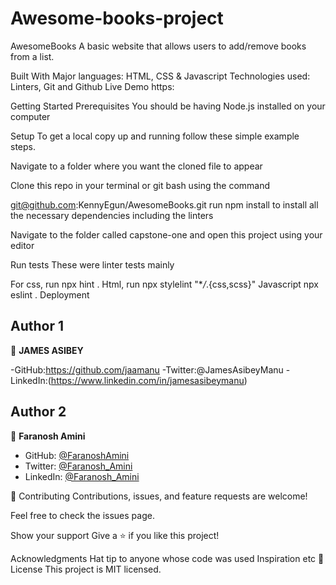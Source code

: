 # Awesome-books-project

AwesomeBooks
A basic website that allows users to add/remove books from a list.

Built With
Major languages: HTML, CSS & Javascript
Technologies used: Linters, Git and Github
Live Demo
https:

Getting Started
Prerequisites
You should be having Node.js installed on your computer

Setup
To get a local copy up and running follow these simple example steps.

Navigate to a folder where you want the cloned file to appear

Clone this repo in your terminal or git bash using the command

git@github.com:KennyEgun/AwesomeBooks.git
run npm install to install all the necessary dependencies including the linters

Navigate to the folder called capstone-one and open this project using your editor

Run tests
These were linter tests mainly

For css, run npx hint .
Html, run npx stylelint "\*_/_.{css,scss}"
Javascript npx eslint .
Deployment

## Author 1

👤 **JAMES ASIBEY**

-GitHub:https://github.com/jaamanu
-Twitter:@JamesAsibeyManu
-LinkedIn:(https://www.linkedin.com/in/jamesasibeymanu)

## Author 2

👤 **Faranosh Amini**

- GitHub: [@FaranoshAmini](https://github.com/FaranoshAmini)
- Twitter: [@Faranosh_Amini](https://twitter.com/Faranosh_Amini)
- LinkedIn: [@Faranosh_Amini](https://www.linkedin.com/in/faranosh-amini-9b925b23a/)

🤝 Contributing
Contributions, issues, and feature requests are welcome!

Feel free to check the issues page.

Show your support
Give a ⭐️ if you like this project!

Acknowledgments
Hat tip to anyone whose code was used
Inspiration
etc
📝 License
This project is MIT licensed.
